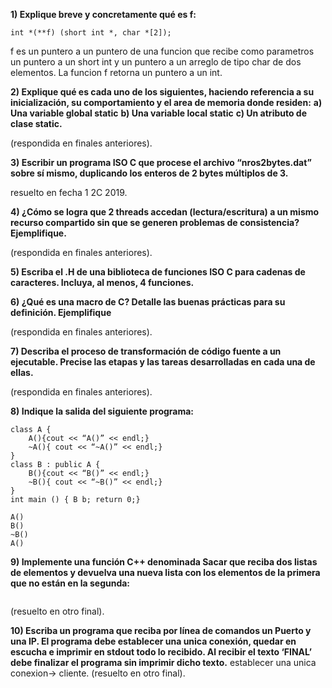 **1) Explique breve y concretamente qué es f:**
```
int *(**f) (short int *, char *[2]);
```
f es un puntero a un puntero de una funcion que recibe como parametros un puntero a un short int y un puntero a un arreglo de tipo char de dos elementos. La funcion f retorna un puntero a un int.

**2) Explique qué es cada uno de los siguientes, haciendo referencia a su inicialización, su comportamiento y el area de memoria donde residen:**
**a) Una variable global static**
**b) Una variable local static**
**c) Un atributo de clase static.**

(respondida en finales anteriores).

**3) Escribir un programa ISO C que procese el archivo “nros2bytes.dat” sobre sí mismo, duplicando los enteros de 2 bytes múltiplos de 3.**

resuelto en fecha 1 2C 2019.

**4) ¿Cómo se logra que 2 threads accedan (lectura/escritura) a un mismo recurso compartido sin que se generen problemas de consistencia? Ejemplifique.**

(respondida en finales anteriores).

**5) Escriba el .H de una biblioteca de funciones ISO C para cadenas de caracteres. Incluya, al menos, 4 funciones.**

**6) ¿Qué es una macro de C? Detalle las buenas prácticas para su definición. Ejemplifique**

(respondida en finales anteriores).

**7) Describa el proceso de transformación de código fuente a un ejecutable. Precise las etapas y las tareas desarrolladas en cada una de ellas.**

(respondida en finales anteriores).

**8) Indique la salida del siguiente programa:**
```
class A {
    A(){cout << “A()” << endl;}
    ~A(){ cout << “~A()” << endl;}
}
class B : public A {
    B(){cout << “B()” << endl;}
    ~B(){ cout << “~B()” << endl;}
}
int main () { B b; return 0;}
```
```
A()
B()
~B()
A()
```

**9) Implemente una función C++ denominada Sacar que reciba dos listas de elementos y devuelva una nueva lista con los elementos de la primera que no están en la segunda:**
```std::list<T> Sacar(std::list<T> a,std::list<T> b);
```
(resuelto en otro final).

**10) Escriba un programa que reciba por línea de comandos un Puerto y una IP. El programa debe establecer una unica conexión, quedar en escucha e imprimir en stdout todo lo recibido. Al recibir el texto ‘FINAL’ debe finalizar el programa sin imprimir dicho texto.**
establecer una unica conexion-> cliente.
(resuelto en otro final).
